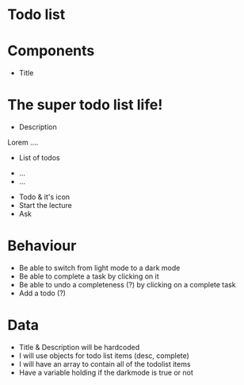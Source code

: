 # Todo list

# Components

- Title

<h1>The super todo list life!</h1>

- Description

<p>Lorem ....</p>


- List of todos

<ul>
 <li>...</li>
 <li>...</li>
</ul>

- Todo & it's icon
  <li class="complete">Start the lecture</li>
  <li>Ask</li>


# Behaviour

- Be able to switch from light mode to a dark mode
- Be able to complete a task by clicking on it
- Be able to undo a completeness (?) by clicking on a complete task
- Add a todo (?)

# Data 

- Title & Description will be hardcoded
- I will use objects for todo list items (desc, complete)
- I will have an array to contain all of the todolist items
- Have a variable holding if the darkmode is true or not